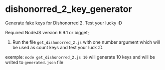 # dishonorred_2_key_generator
Generate fake keys for Dishonorred 2. Test your lucky :D

Required NodeJS version 6.9.1 or bigget;

1. Run the file ```get_dishonorred_2.js``` with one number argument which will be used as count keys and test your luck :D.

exemple: ``` node get_dishonorred_2.js 10 ``` will generate 10 keys and will be writed to ```generated.json``` file
